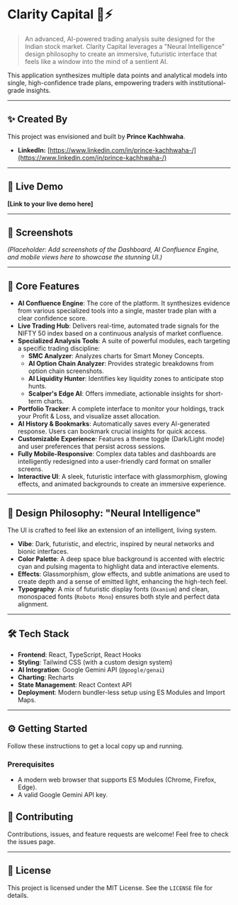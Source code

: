 
# Clarity Capital 🧠⚡

> An advanced, AI-powered trading analysis suite designed for the Indian stock market. Clarity Capital leverages a "Neural Intelligence" design philosophy to create an immersive, futuristic interface that feels like a window into the mind of a sentient AI.

This application synthesizes multiple data points and analytical models into single, high-confidence trade plans, empowering traders with institutional-grade insights.

---

## ✨ Created By

This project was envisioned and built by **Prince Kachhwaha**.

- **LinkedIn:** [https://www.linkedin.com/in/prince-kachhwaha-/](https://www.linkedin.com/in/prince-kachhwaha-/)

---

## 🚀 Live Demo

**[Link to your live demo here]**

---

## 📸 Screenshots

*(Placeholder: Add screenshots of the Dashboard, AI Confluence Engine, and mobile views here to showcase the stunning UI.)*

---

## 🌟 Core Features

- **AI Confluence Engine**: The core of the platform. It synthesizes evidence from various specialized tools into a single, master trade plan with a clear confidence score.
- **Live Trading Hub**: Delivers real-time, automated trade signals for the NIFTY 50 index based on a continuous analysis of market confluence.
- **Specialized Analysis Tools**: A suite of powerful modules, each targeting a specific trading discipline:
  - **SMC Analyzer**: Analyzes charts for Smart Money Concepts.
  - **AI Option Chain Analyzer**: Provides strategic breakdowns from option chain screenshots.
  - **AI Liquidity Hunter**: Identifies key liquidity zones to anticipate stop hunts.
  - **Scalper's Edge AI**: Offers immediate, actionable insights for short-term charts.
- **Portfolio Tracker**: A complete interface to monitor your holdings, track your Profit & Loss, and visualize asset allocation.
- **AI History & Bookmarks**: Automatically saves every AI-generated response. Users can bookmark crucial insights for quick access.
- **Customizable Experience**: Features a theme toggle (Dark/Light mode) and user preferences that persist across sessions.
- **Fully Mobile-Responsive**: Complex data tables and dashboards are intelligently redesigned into a user-friendly card format on smaller screens.
- **Interactive UI**: A sleek, futuristic interface with glassmorphism, glowing effects, and animated backgrounds to create an immersive experience.

---

## 🎨 Design Philosophy: "Neural Intelligence"

The UI is crafted to feel like an extension of an intelligent, living system.

- **Vibe**: Dark, futuristic, and electric, inspired by neural networks and bionic interfaces.
- **Color Palette**: A deep space blue background is accented with electric cyan and pulsing magenta to highlight data and interactive elements.
- **Effects**: Glassmorphism, glow effects, and subtle animations are used to create depth and a sense of emitted light, enhancing the high-tech feel.
- **Typography**: A mix of futuristic display fonts (`Oxanium`) and clean, monospaced fonts (`Roboto Mono`) ensures both style and perfect data alignment.

---

## 🛠️ Tech Stack

- **Frontend**: React, TypeScript, React Hooks
- **Styling**: Tailwind CSS (with a custom design system)
- **AI Integration**: Google Gemini API (`@google/genai`)
- **Charting**: Recharts
- **State Management**: React Context API
- **Deployment**: Modern bundler-less setup using ES Modules and Import Maps.

---

## ⚙️ Getting Started

Follow these instructions to get a local copy up and running.

### Prerequisites

- A modern web browser that supports ES Modules (Chrome, Firefox, Edge).
- A valid Google Gemini API key.



## 🤝 Contributing

Contributions, issues, and feature requests are welcome! Feel free to check the issues page.

---

## 📄 License

This project is licensed under the MIT License. See the `LICENSE` file for details.
